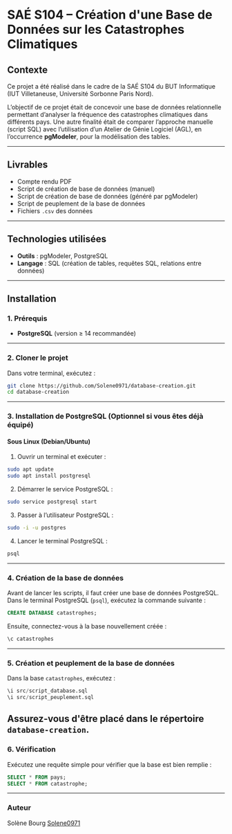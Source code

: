 # SAÉ S104 – Création d'une Base de Données sur les Catastrophes Climatiques

## Contexte  
Ce projet a été réalisé dans le cadre de la SAÉ S104 du BUT Informatique (IUT Villetaneuse, Université Sorbonne Paris Nord).

L’objectif de ce projet était de concevoir une base de données relationnelle permettant d’analyser la fréquence des catastrophes climatiques dans différents pays. Une autre finalité était de comparer l’approche manuelle (script SQL) avec l’utilisation d’un Atelier de Génie Logiciel (AGL), en l’occurrence **pgModeler**, pour la modélisation des tables.

---

## Livrables

- Compte rendu PDF  
- Script de création de base de données (manuel)  
- Script de création de base de données (généré par pgModeler)  
- Script de peuplement de la base de données  
- Fichiers `.csv` des données

---

## Technologies utilisées

- **Outils** : pgModeler, PostgreSQL  
- **Langage** : SQL (création de tables, requêtes SQL, relations entre données)

---

## Installation

### 1. Prérequis
- **PostgreSQL** (version ≥ 14 recommandée)

---

### 2. Cloner le projet

Dans votre terminal, exécutez :
```bash
git clone https://github.com/Solene0971/database-creation.git
cd database-creation
```

---

### 3. Installation de PostgreSQL (Optionnel si vous êtes déjà équipé)

#### Sous Linux (Debian/Ubuntu)
1. Ouvrir un terminal et exécuter :
```bash
sudo apt update
sudo apt install postgresql
```
2. Démarrer le service PostgreSQL :
```bash
sudo service postgresql start
```
3. Passer à l’utilisateur PostgreSQL :
```bash
sudo -i -u postgres
```
4. Lancer le terminal PostgreSQL :
```bash
psql
```

---


### 4. Création de la base de données

Avant de lancer les scripts, il faut créer une base de données PostgreSQL.  
Dans le terminal PostgreSQL (`psql`), exécutez la commande suivante :

```sql
CREATE DATABASE catastrophes;
```

Ensuite, connectez-vous à la base nouvellement créée :

```sql
\c catastrophes
```

---

### 5. Création et peuplement de la base de données

Dans la base `catastrophes`, exécutez :
```sql
\i src/script_database.sql
\i src/script_peuplement.sql
```
Assurez-vous d'être placé dans le répertoire `database-creation`.
---

### 6. Vérification

Exécutez une requête simple pour vérifier que la base est bien remplie :
```sql
SELECT * FROM pays;
SELECT * FROM catastrophe;
```

---


### Auteur

Solène Bourg [Solene0971](https://github.com/Solene0972)

